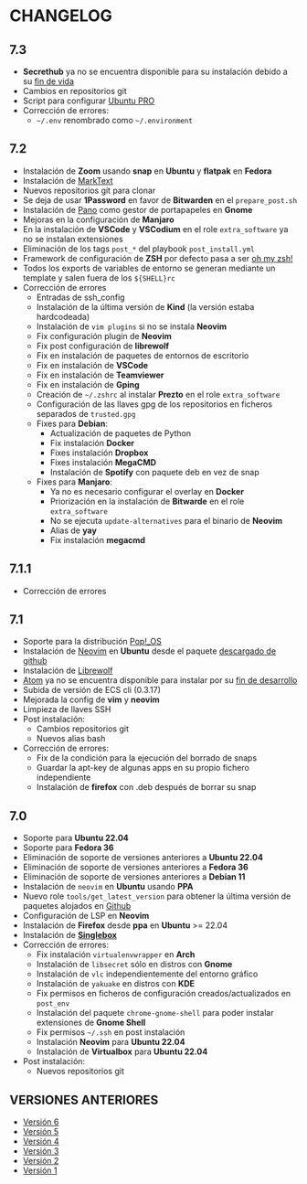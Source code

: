 # CHANGELOG

## 7.3

- **Secrethub** ya no se encuentra disponible para su instalación debido a su [fin de vida](https://secrethub.io/)
- Cambios en repositorios git
- Script para configurar [Ubuntu PRO](https://discourse.ubuntu.com/t/ubuntu-pro-beta-tutorial/31018)
- Corrección de errores:
  - `~/.env` renombrado como `~/.environment`

## 7.2

- Instalación de **Zoom** usando __snap__ en **Ubuntu** y __flatpak__ en **Fedora**
- Instalación de [MarkText](https://github.com/marktext/marktext)
- Nuevos repositorios git para clonar
- Se deja de usar **1Password** en favor de **Bitwarden** en el `prepare_post.sh`
- Instalación de [Pano](https://github.com/oae/gnome-shell-pano) como gestor de portapapeles en **Gnome**
- Mejoras en la configuración de **Manjaro**
- En la instalación de **VSCode** y **VSCodium** en el role `extra_software` ya no se instalan extensiones
- Eliminación de los tags `post_*` del playbook `post_install.yml`
- Framework de configuración de **ZSH** por defecto pasa a ser [oh my zsh!](https://github.com/ohmyzsh/ohmyzsh)
- Todos los exports de variables de entorno se generan mediante un template y salen fuera de los `${SHELL}rc` 
- Corrección de errores
  - Entradas de ssh_config
  - Instalación de la última versión de **Kind** (la versión estaba hardcodeada)
  - Instalación de `vim plugins` si no se instala **Neovim**
  - Fix configuración plugin de **Neovim**
  - Fix post configuración de **librewolf**
  - Fix en instalación de paquetes de entornos de escritorio
  - Fix en instalación de **VSCode**
  - Fix en instalación de **Teamviewer**
  - Fix en instalación de **Gping**
  - Creación de `~/.zshrc` al instalar **Prezto** en el role `extra_software`
  - Configuración de las llaves gpg de los repositorios en ficheros separados de `trusted.gpg`
  - Fixes para **Debian**:
    - Actualización de paquetes de Python
    - Fix instalación **Docker**
    - Fixes instalación **Dropbox**
    - Fixes instalación **MegaCMD**
    - Instalación de **Spotify** con paquete deb en vez de snap
  - Fixes para **Manjaro**:
    - Ya no es necesario configurar el overlay en **Docker**
    - Priorización en la instalación de **Bitwarde** en el role `extra_software`
    - No se ejecuta `update-alternatives` para el binario de **Neovim**
    - Alias de **yay**
    - Fix instalación **megacmd**

## 7.1.1

- Corrección de errores

## 7.1

- Soporte para la distribución [Pop!_OS](https://pop.system76.com/)
- Instalación de [Neovim](https://neovim.io/) en **Ubuntu** desde el paquete [descargado de github](https://github.com/neovim/neovim/releases/latest)
- Instalación de [Librewolf](https://librewolf.net/)
- [Atom](https://atom.io/) ya no se encuentra disponible para instalar por su [fin de desarrollo](https://www.genbeta.com/desarrollo/github-anuncia-muerte-editor-codigo-atom-15-diciembre-su-atencion-se-centrara-vs-code)
- Subida de versión de ECS cli (0.3.17)
- Mejorada la config de **vim** y **neovim**
- Limpieza de llaves SSH
- Post instalación:
  - Cambios repositorios git
  - Nuevos alias bash
- Corrección de errores:
  - Fix de la condición para la ejecución del borrado de snaps
  - Guardar la apt-key de algunas apps en su propio fichero independiente
  - Instalación de **firefox** con .deb después de borrar su snap

## 7.0

- Soporte para **Ubuntu 22.04**
- Soporte para **Fedora 36**
- Eliminación de soporte de versiones anteriores a **Ubuntu 22.04**
- Eliminación de soporte de versiones anteriores a **Fedora 36**
- Eliminación de soporte de versiones anteriores a **Debian 11**
- Instalación de `neovim` en **Ubuntu** usando __PPA__
- Nuevo role `tools/get_latest_version` para obtener la última versión de paquetes alojados en [Github](https://github.com)
- Configuración de LSP en **Neovim**
- Instalación de **Firefox** desde __ppa__ en **Ubuntu** >= 22.04
- Instalación de [**Singlebox**](https://webcatalog.io/singlebox/)
- Corrección de errores:
  - Fix instalación `virtualenvwrapper` en **Arch**
  - Instalación de `libsecret` sólo en distros con **Gnome**
  - Instalación de `vlc` independientemente del entorno gráfico
  - Instalación de `yakuake` en distros con **KDE**
  - Fix permisos en ficheros de configuración creados/actualizados en `post_env`
  - Instalación del paquete `chrome-gnome-shell` para poder instalar extensiones de **Gnome Shell**
  - Fix permisos `~/.ssh` en post instalación
  - Instalación **Neovim** para **Ubuntu 22.04**
  - Instalación de **Virtualbox** para **Ubuntu 22.04**
- Post instalación:
  - Nuevos repositorios git

## VERSIONES ANTERIORES

- [Versión 6](changelog/v6.md)
- [Versión 5](changelog/v5.md)
- [Versión 4](changelog/v4.md)
- [Versión 3](changelog/v3.md)
- [Versión 2](changelog/v2.md)
- [Versión 1](changelog/v1.md)
